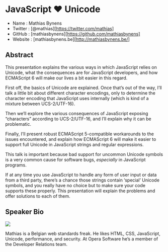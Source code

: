 # JavaScript ♥ Unicode

* Name      : Mathias Bynens
* Twitter   : [@mathias][https://twitter.com/mathias]
* GitHub    : [mathiasbynens][https://github.com/mathiasbynens]
* Website   : [mathiasbynens.be][http://mathiasbynens.be/]

## Abstract

This presentation explains the various ways in which JavaScript relies on Unicode, what the consequences are for JavaScript developers, and how ECMAScript 6 will make our lives a bit easier in this regard.

First off, the basics of Unicode are explained. Once that’s out of the way, I’ll talk a little bit about different character encodings, only to determine the character encoding that JavaScript uses internally (which is kind of a mixture between UCS-2/UTF-16).

Then we’ll explore the various consequences of JavaScript exposing “characters” according to UCS-2/UTF-16, and I’ll explain why it can be problematic.

Finally, I’ll present robust ECMAScript 5-compatible workarounds to the issues encountered, and explain how ECMAScript 6 will make it easier to support full Unicode in JavaScript strings and regular expressions.

This talk is important because bad support for uncommon Unicode symbols is a very common cause for software bugs, *especially* in JavaScript programs.

If at any time you use JavaScript to handle any form of user input or data from a third party, there’s a chance those strings contain ‘special’ Unicode symbols, and you really have no choice but to make sure your code supports these properly. This presentation will explain the problems and offer solutions to each of them.

## Speaker Bio

![](https://raw.github.com/cascadiajs/2013.cascadiajs.com/master/images/mathiasbynens.png)

Mathias is a Belgian web standards freak. He likes HTML, CSS, JavaScript, Unicode, performance, and security. At Opera Software he’s a member of the Developer Relations team.
